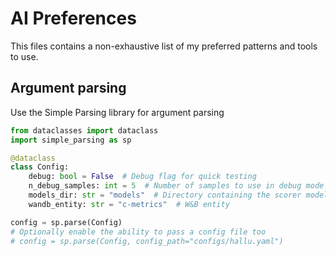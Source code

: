 # AI Preferences
This files contains a non-exhaustive list of my preferred patterns and tools to use.


## Argument parsing 
Use the Simple Parsing library for argument parsing
```python
from dataclasses import dataclass
import simple_parsing as sp

@dataclass
class Config:
    debug: bool = False  # Debug flag for quick testing
    n_debug_samples: int = 5  # Number of samples to use in debug mode
    models_dir: str = "models"  # Directory containing the scorer models
    wandb_entity: str = "c-metrics"  # W&B entity

config = sp.parse(Config)
# Optionally enable the ability to pass a config file too
# config = sp.parse(Config, config_path="configs/hallu.yaml")
```

